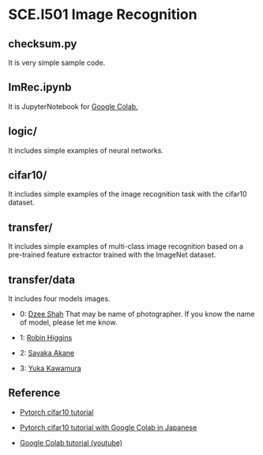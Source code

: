 # SCE.I501 Image Recognition

## checksum.py

It is very simple sample code.

## ImRec.ipynb

It is JupyterNotebook for [Google Colab.](https://colab.research.google.com/)


## logic/

It includes simple examples of neural networks.


## cifar10/

It includes simple examples of the image recognition task with the cifar10 dataset.


## transfer/

It includes simple examples of multi-class image recognition based on a pre-trained feature extractor trained with the ImageNet dataset.

## transfer/data

It includes four models images.

- 0: [Dzee Shah](https://pixabay.com/users/dzeeshah-481870/) That may be name of photographer. If you know the name of model, please let me know.

- 1: [Robin Higgins](https://pixabay.com/users/robinhiggins-1321953/)

- 2: [Sayaka Akane](https://www.pakutaso.com/person/woman/akanesaya/)

- 3: [Yuka Kawamura](https://www.pakutaso.com/person/woman/kawamurayuka/)

## Reference

- [Pytorch cifar10 tutorial](https://pytorch.org/tutorials/beginner/blitz/cifar10_tutorial.html)

- [Pytorch cifar10 tutorial with Google Colab in Japanese](https://colab.research.google.com/github/YutaroOgawa/pytorch_tutorials_jp/blob/main/notebook/1_Learning%20PyTorch/1_4_cifar10_tutorial_jp.ipynb)

- [Google Colab tutorial (youtube)](https://www.youtube.com/watch?v=inN8seMm7UI)


